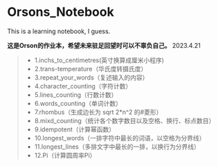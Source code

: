 # Orsons_Notebook
This is a learning notebook, I guess.

**这是Orson的作业本，希望未来驻足回望时可以不辜负自己。**
2023.4.21

>+ 1.inchs_to_centimetres(英寸换算成厘米小程序)
>+ 2.trans-temperature（华氏度转摄氏度）
>+ 3.repeat_your_words（复述输入的内容）
>+ 4.character_counting（字符计数）
>+ 5.lines_counting（行数计数）
>+ 6.words_counting（单词计数）
>+ 7.rhombus（生成边长为 sqrt 2*n^2 的#菱形）
>+ 8.mixd_counting（统计各个数字数目以及空格、换行、标点数目）
>+ 9.idempotent（计算幂函数）
>+ 10.longest_words（一排字符中最长的词语，以空格为分界线）
>+ 11.longest_lines（多排文字中最长的一排，以换行为分界线）
>+ 12.Pi（计算圆周率Pi）
